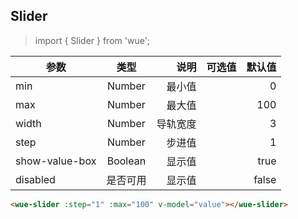 ## Slider

> import { Slider } from 'wue';


| 参数           | 类型          | 说明  | 可选值| 默认值|
| ------------- |:-------------:| -----:|-----:|-----:|
|min| Number | 最小值||0|
|max| Number | 最大值|| 100|
|width| Number | 导轨宽度|| 3|
|step| Number | 步进值||1|
|show-value-box| Boolean | 显示值||true|
|disabled| 是否可用 | 显示值||false|


```html
<wue-slider :step="1" :max="100" v-model="value"></wue-slider>
```